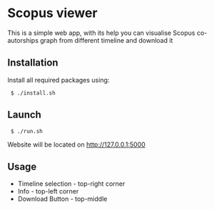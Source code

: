 # Scopus viewer

 This is a simple web app, with its help you can visualise Scopus co-autorships graph from different timeline and download it

Installation
------
Install all required packages using:

```
 $ ./install.sh
```
Launch
-----
```
 $ ./run.sh
```

Website will be located on http://127.0.0.1:5000

Usage
------
- Timeline selection - top-right corner
- Info - top-left corner
- Download Button - top-middle
